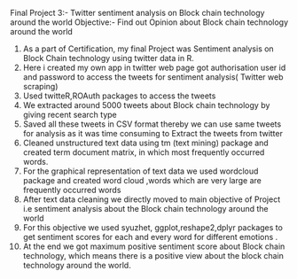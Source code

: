 
Final Project 3:- Twitter sentiment analysis on Block chain technology around the world 
                  Objective:- Find out Opinion about Block chain technology  around the world 
1)	As a part of Certification, my final Project was Sentiment analysis on Block Chain technology using twitter data in R.
2)	Here i created my own app in twitter  web page  got authorisation user id and password to access the tweets  for sentiment analysis( Twitter web scraping) 
3)	Used  twitteR,ROAuth packages to access the tweets
4)	We extracted around 5000 tweets about Block chain technology by giving recent search type 
5)	Saved all these tweets in CSV format thereby we can use same tweets for analysis as it was time consuming to Extract the tweets from twitter 
6)	Cleaned unstructured text data using tm (text mining) package and created term document matrix, in which most frequently occurred words.
7)	For the graphical representation of text data we used  wordcloud package and created word cloud ,words which are very large are frequently occurred words 
8)	After text data cleaning we directly moved to main objective of Project i.e sentiment analysis about the Block chain technology around the world 
9)	For this objective we used syuzhet, ggplot,reshape2,dplyr packages to get sentiment scores for each and every word for different emotions .
10)	At the end we got maximum positive sentiment score about Block chain technology, which means there is a positive view about the block chain technology around the world.
